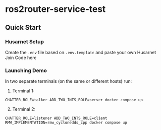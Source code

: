 # ros2router-service-test

## Quick Start

### Husarnet Setup

Create the `.env` file based on `.env.template` and paste your own Husarnet Join Code here

### Launching Demo

In two separate terminals (on the same or different hosts) run:

1. Terminal 1:

```
CHATTER_ROLE=talker ADD_TWO_INTS_ROLE=server docker compose up
```

2. Terminal 2:

```
CHATTER_ROLE=listener ADD_TWO_INTS_ROLE=client RMW_IMPLEMENTATION=rmw_cyclonedds_cpp docker compose up
```


